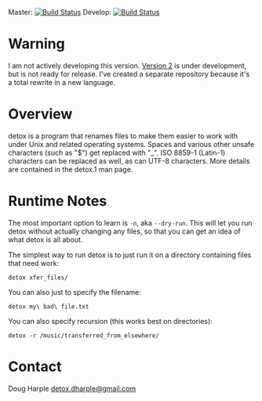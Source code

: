 Master: [![Build Status](https://travis-ci.org/dharple/detox.svg?branch=master)](https://travis-ci.org/dharple/detox)
Develop: [![Build Status](https://travis-ci.org/dharple/detox.svg?branch=develop)](https://travis-ci.org/dharple/detox)

# Warning

I am not actively developing this version.  [Version 2] is under development,
but is not ready for release.  I've created a separate repository because it's
a total rewrite in a new language.

# Overview

detox is a program that renames files to make them easier to work with under
Unix and related operating systems.  Spaces and various other unsafe
characters (such as "$") get replaced with "_".  ISO 8859-1 (Latin-1)
characters can be replaced as well, as can UTF-8 characters.  More details
are contained in the detox.1 man page.

# Runtime Notes

The most important option to learn is `-n`, aka `--dry-run`.  This will let you
run detox without actually changing any files, so that you can get an idea
of what detox is all about.

The simplest way to run detox is to just run it on a directory containing
files that need work:

	detox xfer_files/

You can also just to specify the filename:

	detox my\ bad\ file.txt

You can also specify recursion (this works best on directories):

	detox -r /music/transferred_from_elsewhere/

# Contact

Doug Harple <detox.dharple@gmail.com>

[Version 2]: https://github.com/dharple/detox-php
